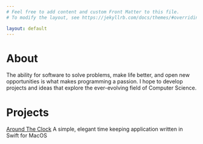 ```yaml
---
# Feel free to add content and custom Front Matter to this file.
# To modify the layout, see https://jekyllrb.com/docs/themes/#overriding-theme-defaults

layout: default
---
```


# About
The ability for software to solve problems, make life better, and open new opportunities is what makes programming a passion. I hope to develop projects and ideas that explore the ever-evolving field of Computer Science.

# Projects
[Around The Clock](/aroundtheclock) A simple, elegant time keeping application written in Swift for MacOS